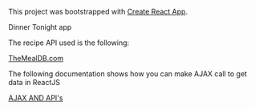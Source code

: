 This project was bootstrapped with [Create React App](https://github.com/facebookincubator/create-react-app).

Dinner Tonight app

The recipe API used is the following:

[TheMealDB.com](https://www.themealdb.com/api.php)

The following documentation shows how you can make AJAX call to get data in ReactJS

[AJAX AND API's](https://reactjs.org/docs/faq-ajax.html)
